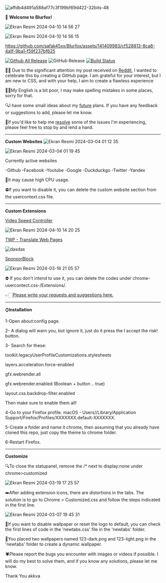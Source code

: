 
![affdb4d491a588af77c3f199bf69d422-32bits-48](https://github.com/safak45xx/Blurfox-MacOS-/assets/141409983/10007d37-6f4a-4e4e-9bfb-555765cdc5cc)

🚀 **Welcome to Blurfox!**

![Ekran Resmi 2024-04-10 14 56 27](https://github.com/safak45xx/Blurfox/assets/141409983/2744d3a3-7768-45e5-ad6d-54f0048d9491)

![Ekran Resmi 2024-04-10 14 56 15](https://github.com/safak45xx/Blurfox/assets/141409983/b3dc1889-9805-467d-8044-d85f837c589f)


https://github.com/safak45xx/Blurfox/assets/141409983/cf528813-8ca8-4a1f-9ba1-f59f237bf625


  [![Github All Release](https://img.shields.io/github/downloads/safak45xx/Blurfox-MacOS-/total.svg)]() ![GitHub Release](https://img.shields.io/github/v/release/safak45xx/Blurfox-MacOS-)
 [![Build Status](https://img.shields.io/github/stars/safak45xx/Blurfox-MacOS-.svg)](https://github.com/safak45xx/Blurfox-MacOS-) 
 


👍🏻 Due to the significant attention my post received on [Reddit](https://www.reddit.com/r/FirefoxCSS/comments/1au0bw0/blurfox/), I wanted to celebrate this by creating a GitHub page. I am grateful for your interest, but I am new to CSS, and with your help, I aim to create a flawless experience

🙌🏻My English is a bit poor, I may make spelling mistakes in some places, sorry for that.

🔍I have some small ideas about my [future](https://github.com/safak45xx/Blurfox-MacOS-/issues/2) plans. If you have any feedback or suggestions to add, please let me know.

🔴If you'd like to help me [resolve](https://github.com/safak45xx/Blurfox-MacOS-/issues/4) some of the issues I'm experiencing, please feel free to stop by and lend a hand.

------------------
**Custom Websites**
![Ekran Resmi 2024-03-04 01 12 35](https://github.com/safak45xx/Blurfox-MacOS-/assets/141409983/b61f1880-6b61-410a-a20d-b100df073784)

![Ekran Resmi 2024-03-04 01 19 45](https://github.com/safak45xx/Blurfox-MacOS-/assets/141409983/d67ad213-a1ce-4b46-8415-40b5363db724)

Currently active websites

-Github
-Facebook
-Youtube
-Google
-Duckduckgo
-Twitter
-Yandex


🔴It may cause high CPU usage.

⛔️If you want to disable it, you can delete the custom website section from the usercontext.css file.

------------------
**Custom Extensions**

[Video Speed Controller](https://addons.mozilla.org/en-US/firefox/addon/videospeed)

![Ekran Resmi 2024-04-10 14 20 25](https://github.com/safak45xx/Blurfox/assets/141409983/d1a7f2d0-c940-4860-a8f1-90f8f1738a0f)

[TWP - Translate Web Pages](https://addons.mozilla.org/en-US/firefox/addon/traduzir-paginas-web/?utm_source=addons.mozilla.org&utm_medium=referral&utm_content=search)

![dasdas](https://github.com/safak45xx/Blurfox-MacOS-/assets/141409983/3cc03a77-b9ad-4077-94b8-09f9a48c25ea)

[SponsorBlock](https://addons.mozilla.org/tr/firefox/addon/sponsorblock/?utm_source=addons.mozilla.org&utm_medium=referral&utm_content=search)

![Ekran Resmi 2024-03-16 21 05 57](https://github.com/safak45xx/Blurfox-MacOS-/assets/141409983/9fcb5a29-2d69-4550-b5d5-901aea6ab4c4)


⛔️ If you don't intend to use it, you can delete the codes under chrome-usercontect.css-/Extensions/.

👉🏻[Please write your requests and suggestions here.](https://github.com/safak45xx/Blurfox-MacOS-/issues/17)

------------------
⌚️**Installation**

1-Open about:config page.

2- A dialog will warn you, but ignore it, just do it press the I accept the risk! button.

3- Search for these:

  toolkit.legacyUserProfileCustomizations.stylesheets
  
  layers.acceleration.force-enabled
  
  gfx.webrender.all 
  
  gfx.webrender.enabled (Boolean + button .. true)
  
  layout.css.backdrop-filter.enabled

Then make sure to enable them all!

4-Go to your Firefox profile.
macOS - Users/<USERNAME>/Library/Application Support/Firefox/Profiles/XXXXXXX.default-XXXXXXX.

5-Create a folder and name it chrome, then assuming that you already have cloned this repo, just copy the theme to chrome folder.

6-Restart Firefox.

------------------
**Customize**

🔍To close the statupanel, remove the /* next to display:none under chrome>customized

![Ekran Resmi 2024-03-19 17 25 57](https://github.com/safak45xx/Blurfox-MacOS-/assets/141409983/c81e7eea-f9e0-4a94-b4d3-98e46951f8a7)


➡️After adding extension icons, there are distortions in the tabs. The solution is to go to Chrome > Customized.css and follow the steps indicated in the first line.

![Ekran Resmi 2024-03-07 19 45 31](https://github.com/safak45xx/Blurfox-MacOS-/assets/141409983/483ea141-2b54-460a-a551-64aeb9a52ebc)


🥸If you want to disable wallpaper or reset the logo to default, you can check the first lines of code in the 'newtabs.css' file in the 'newtabs' folder.

🌄You placed two wallpapers named 123-dark.png and 123-light.png in the 'newtabs' folder to create a dynamic wallpaper.

🕷️Please report the bugs you encounter with images or videos if possible. I will do my best to solve them, and if you know any solutions, please let me know.

Thank You akkva
